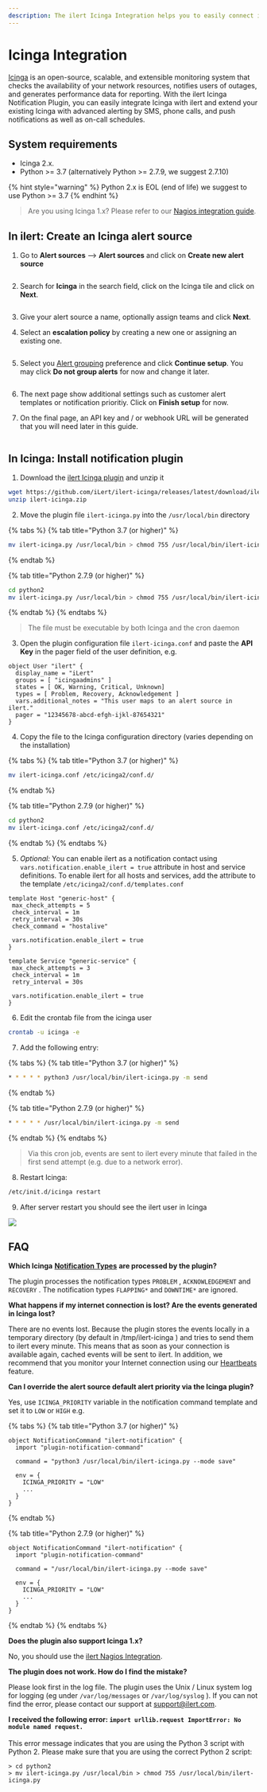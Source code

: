 ```yaml
---
description: The ilert Icinga Integration helps you to easily connect ilert with Icinga.
---
```


# Icinga Integration

[Icinga](https://icinga.com/) is an open-source, scalable, and extensible monitoring system that checks the availability of your network resources, notifies users of outages, and generates performance data for reporting. With the ilert Icinga Notification Plugin, you can easily integrate Icinga with ilert and extend your existing Icinga with advanced alerting by SMS, phone calls, and push notifications as well as on-call schedules.

## System requirements <a href="#requirements" id="requirements"></a>

* Icinga 2.x.
* Python >= 3.7 (alternatively Python >= 2.7.9, we suggest 2.7.10)

{% hint style="warning" %}
Python 2.x is EOL (end of life) we suggest to use Python >= 3.7
{% endhint %}

> Are you using Icinga 1.x? Please refer to our [Nagios integration guide](nagios.md).

## In ilert: Create an Icinga alert source <a href="#create-alarm-source" id="create-alarm-source"></a>

1.  Go to **Alert sources** --> **Alert sources** and click on **Create new alert source**

    <figure><img src="../../.gitbook/assets/Screenshot 2023-08-28 at 10.21.10.png" alt=""><figcaption></figcaption></figure>
2.  Search for **Icinga** in the search field, click on the Icinga tile and click on **Next**.&#x20;

    <figure><img src="../../.gitbook/assets/Screenshot 2023-08-28 at 10.24.23.png" alt=""><figcaption></figcaption></figure>
3. Give your alert source a name, optionally assign teams and click **Next**.
4.  Select an **escalation policy** by creating a new one or assigning an existing one.

    <figure><img src="../../.gitbook/assets/Screenshot 2023-08-28 at 11.37.47.png" alt=""><figcaption></figcaption></figure>
5.  Select you [Alert grouping](../../alerting/alert-sources.md#alert-grouping) preference and click **Continue setup**. You may click **Do not group alerts** for now and change it later.&#x20;

    <figure><img src="../../.gitbook/assets/Screenshot 2023-08-28 at 11.38.24.png" alt=""><figcaption></figcaption></figure>
6. The next page show additional settings such as customer alert templates or notification prioritiy. Click on **Finish setup** for now.
7.  On the final page, an API key and / or webhook URL will be generated that you will need later in this guide.

    <figure><img src="../../.gitbook/assets/Screenshot 2023-08-28 at 11.47.34 (1).png" alt=""><figcaption></figcaption></figure>

## In Icinga: Install notification plugin <a href="#in-icinga" id="in-icinga"></a>

1. Download the [ilert Icinga plugin](https://github.com/iLert/ilert-icinga) and unzip it

```bash
wget https://github.com/iLert/ilert-icinga/releases/latest/download/ilert-icinga.zip
unzip ilert-icinga.zip
```

2. Move the plugin file `ilert-icinga.py` into the `/usr/local/bin` directory

{% tabs %}
{% tab title="Python 3.7 (or higher)" %}
```bash
mv ilert-icinga.py /usr/local/bin > chmod 755 /usr/local/bin/ilert-icinga.py
```
{% endtab %}

{% tab title="Python 2.7.9 (or higher)" %}
```bash
cd python2
mv ilert-icinga.py /usr/local/bin > chmod 755 /usr/local/bin/ilert-icinga.py
```
{% endtab %}
{% endtabs %}

> The file must be executable by both Icinga and the cron daemon

3. Open the plugin configuration file `ilert-icinga.conf` and paste the **API Key** in the pager field of the user definition, e.g.

```
object User "ilert" {
  display_name = "iLert"
  groups = [ "icingaadmins" ]
  states = [ OK, Warning, Critical, Unknown]
  types = [ Problem, Recovery, Acknowledgement ]
  vars.additional_notes = "This user maps to an alert source in ilert."
  pager = "12345678-abcd-efgh-ijkl-87654321"
}
```

4. Copy the file to the Icinga configuration directory (varies depending on the installation)

{% tabs %}
{% tab title="Python 3.7 (or higher)" %}
```bash
mv ilert-icinga.conf /etc/icinga2/conf.d/
```
{% endtab %}

{% tab title="Python 2.7.9 (or higher)" %}
```bash
cd python2
mv ilert-icinga.conf /etc/icinga2/conf.d/
```
{% endtab %}
{% endtabs %}

5. _Optional:_ You can enable ilert as a notification contact using `vars.notification.enable_ilert = true` attribute in host and service definitions. To enable ilert for all hosts and services, add the attribute to the template `/etc/icinga2/conf.d/templates.conf`

```
template Host "generic-host" {
 max_check_attempts = 5
 check_interval = 1m
 retry_interval = 30s 
 check_command = "hostalive"  

 vars.notification.enable_ilert = true
} 

template Service "generic-service" {
 max_check_attempts = 3
 check_interval = 1m
 retry_interval = 30s  

 vars.notification.enable_ilert = true 
}
```

6. Edit the crontab file from the icinga user

```bash
crontab -u icinga -e
```

7. Add the following entry:

{% tabs %}
{% tab title="Python 3.7 (or higher)" %}
```bash
* * * * * python3 /usr/local/bin/ilert-icinga.py -m send
```
{% endtab %}

{% tab title="Python 2.7.9 (or higher)" %}
```bash
* * * * * /usr/local/bin/ilert-icinga.py -m send
```
{% endtab %}
{% endtabs %}

> Via this cron job, events are sent to ilert every minute that failed in the first send attempt (e.g. due to a network error).

8. Restart Icinga:

```bash
/etc/init.d/icinga restart
```

9. After server restart you should see the ilert user in Icinga

![](../../.gitbook/assets/ici4.png)

## FAQ <a href="#faq" id="faq"></a>

**Which Icinga** [**Notification Types**](https://icinga.com/docs/icinga2/latest/doc/09-object-types/#notification) **are processed by the plugin?**

The plugin processes the notification types `PROBLEM` , `ACKNOWLEDGEMENT` and `RECOVERY` . The notification types `FLAPPING*` and `DOWNTIME*` are ignored.

**What happens if my internet connection is lost? Are the events generated in Icinga lost?**

There are no events lost. Because the plugin stores the events locally in a temporary directory (by default in /tmp/ilert-icinga ) and tries to send them to ilert every minute. This means that as soon as your connection is available again, cached events will be sent to ilert. In addition, we recommend that you monitor your Internet connection using our [Heartbeats ](../../alerting/heartbeat-monitoring/)feature.

**Can I override the alert source default alert priority via the Icinga plugin?**

Yes, use `ICINGA_PRIORITY` variable in the notification command template and set it to `LOW` or `HIGH` e.g.

{% tabs %}
{% tab title="Python 3.7 (or higher)" %}
```
object NotificationCommand "ilert-notification" {
  import "plugin-notification-command"

  command = "python3 /usr/local/bin/ilert-icinga.py --mode save"

  env = {
    ICINGA_PRIORITY = "LOW"
    ...
  }
}
```
{% endtab %}

{% tab title="Python 2.7.9 (or higher)" %}
```
object NotificationCommand "ilert-notification" {
  import "plugin-notification-command"

  command = "/usr/local/bin/ilert-icinga.py --mode save"

  env = {
    ICINGA_PRIORITY = "LOW"
    ...
  }
}
```
{% endtab %}
{% endtabs %}

**Does the plugin also support Icinga 1.x?**

No, you should use the [ilert Nagios Integration](nagios.md).

**The plugin does not work. How do I find the mistake?**

Please look first in the log file. The plugin uses the Unix / Linux system log for logging (eg under `/var/log/messages` or `/var/log/syslog` ). If you can not find the error, please contact our support at [support@ilert.com](mailto:support@ilert.com).

**I received the following error: `import urllib.request ImportError: No module named request.`**\
\
This error message indicates that you are using the Python 3 script with Python 2. Please make sure that you are using the correct Python 2 script:

```
> cd python2 
> mv ilert-icinga.py /usr/local/bin > chmod 755 /usr/local/bin/ilert-icinga.py
```
